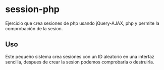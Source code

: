 # session-php

Ejercicio que crea sesiones de php usando jQuery-AJAX, php y permite la comprobación de la sesion.

## Uso

Este pequeño sistema crea sesiones con un ID aleatorio en una interfaz sencilla, despues de crear la sesion podemos comprobarla o destruirla.